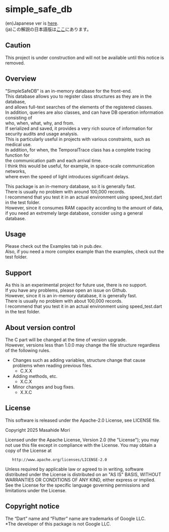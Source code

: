 # simple_safe_db

(en)Japanese ver is [here](https://github.com/MasahideMori-SimpleAppli/simple_safe_db/blob/main/README_JA.md).  
(ja)この解説の日本語版は[ここ](https://github.com/MasahideMori-SimpleAppli/simple_safe_db/blob/main/README_JA.md)にあります。

## Caution
This project is under construction and will not be available until this notice is removed.  

## Overview
"SimpleSafeDB" is an in-memory database for the front-end.  
This database allows you to register class structures as they are in the database,  
and allows full-text searches of the elements of the registered classes.  
In addition, queries are also classes, and can have DB operation information consisting of   
who, when, what, why, and from.  
If serialized and saved, it provides a very rich source of information for security audits and 
usage analysis.  
This is particularly useful in projects with various constraints, such as medical use.  
In addition, for when, the TemporalTrace class has a complete tracing function for   
the communication path and each arrival time.  
I think this would be useful, for example, in space-scale communication networks,   
where even the speed of light introduces significant delays.  

This package is an in-memory database, so it is generally fast.  
There is usually no problem with around 100,000 records.  
I recommend that you test it in an actual environment using speed_test.dart in the test folder.  
However, since it consumes RAM capacity according to the amount of data,  
if you need an extremely large database, consider using a general database.  

## Usage
Please check out the Examples tab in pub.dev.  
Also, if you need a more complex example than the examples, check out the test folder.  

## Support
As this is an experimental project for future use, there is no support.   
If you have any problems, please open an issue on Github.  
However, since it is an in-memory database, it is generally fast.  
There is usually no problem with about 100,000 records.  
I recommend that you test it in an actual environment using speed_test.dart in the test folder.  

## About version control
The C part will be changed at the time of version upgrade.  
However, versions less than 1.0.0 may change the file structure regardless of the following rules.  
- Changes such as adding variables, structure change that cause problems when reading previous files.
    - C.X.X
- Adding methods, etc.
    - X.C.X
- Minor changes and bug fixes.
    - X.X.C

## License
This software is released under the Apache-2.0 License, see LICENSE file.  

Copyright 2025 Masahide Mori

Licensed under the Apache License, Version 2.0 (the "License");
you may not use this file except in compliance with the License.
You may obtain a copy of the License at

       http://www.apache.org/licenses/LICENSE-2.0

Unless required by applicable law or agreed to in writing, software
distributed under the License is distributed on an "AS IS" BASIS,
WITHOUT WARRANTIES OR CONDITIONS OF ANY KIND, either express or implied.
See the License for the specific language governing permissions and
limitations under the License.  

## Copyright notice
The “Dart” name and “Flutter” name are trademarks of Google LLC.  
*The developer of this package is not Google LLC.